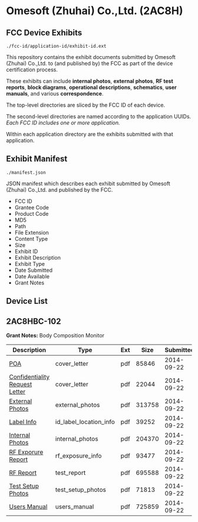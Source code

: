 # Omesoft (Zhuhai) Co.,Ltd. (2AC8H)
## FCC Device Exhibits

```
./fcc-id/application-id/exhibit-id.ext
```

This repository contains the exhibit documents submitted by Omesoft (Zhuhai) Co.,Ltd. to (and published by) the FCC as part of the device certification process.

These exhibits can include **internal photos**, **external photos**, **RF test reports**, **block diagrams**, **operational descriptions**, **schematics**, **user manuals**, and various **correspondence**.

The top-level directories are sliced by the FCC ID of each device.

The second-level directories are named according to the application UUIDs. *Each FCC ID includes one or more application.*

Within each application directory are the exhibits submitted with that application. 

## Exhibit Manifest

```
./manifest.json
```

JSON manifest which describes each exhibit submitted by Omesoft (Zhuhai) Co.,Ltd. and published by the FCC.

- FCC ID
- Grantee Code
- Product Code
- MD5
- Path
- File Extension
- Content Type
- Size
- Exhibit ID
- Exhibit Description
- Exhibit Type
- Date Submitted
- Date Available
- Grant Notes

## Device List
## 2AC8HBC-102
**Grant Notes:** Body Composition Monitor

| Description | Type | Ext | Size | Submitted | Available |
| ----------- | ---- | --- | ---- | --------- | --------- |
| [POA](2AC8HBC-102/22d651c3605593aaeea3dd38dea52338/2397550.pdf) | cover_letter | pdf | 85846 | 2014-09-22 | 2014-09-23 |
| [Confidentiality Request Letter](2AC8HBC-102/22d651c3605593aaeea3dd38dea52338/2397551.pdf) | cover_letter | pdf | 22044 | 2014-09-22 | 2014-09-23 |
| [External Photos](2AC8HBC-102/22d651c3605593aaeea3dd38dea52338/2397558.pdf) | external_photos | pdf | 313758 | 2014-09-22 | 2014-09-23 |
| [Label Info](2AC8HBC-102/22d651c3605593aaeea3dd38dea52338/2397560.pdf) | id_label_location_info | pdf | 39252 | 2014-09-22 | 2014-09-23 |
| [Internal Photos](2AC8HBC-102/22d651c3605593aaeea3dd38dea52338/2397559.pdf) | internal_photos | pdf | 204370 | 2014-09-22 | 2014-09-23 |
| [RF Exporure Report](2AC8HBC-102/22d651c3605593aaeea3dd38dea52338/2397556.pdf) | rf_exposure_info | pdf | 93477 | 2014-09-22 | 2014-09-23 |
| [RF Report](2AC8HBC-102/22d651c3605593aaeea3dd38dea52338/2397555.pdf) | test_report | pdf | 695588 | 2014-09-22 | 2014-09-23 |
| [Test Setup Photos](2AC8HBC-102/22d651c3605593aaeea3dd38dea52338/2397557.pdf) | test_setup_photos | pdf | 71813 | 2014-09-22 | 2014-09-23 |
| [Users Manual](2AC8HBC-102/22d651c3605593aaeea3dd38dea52338/2397561.pdf) | users_manual | pdf | 725859 | 2014-09-22 | 2014-09-23 |
